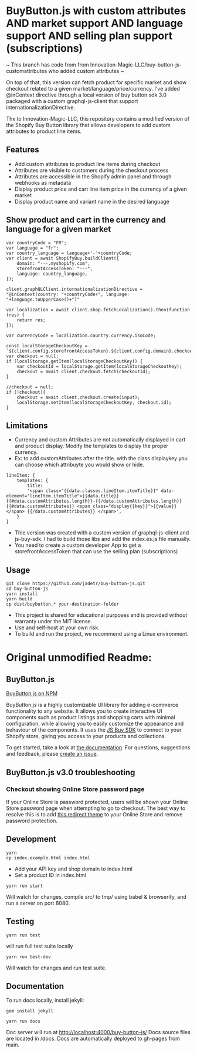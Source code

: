 # BuyButton.js with custom attributes AND market support AND language support AND selling plan support (subscriptions)

~ This branch has code from from Innovation-Magic-LLC/buy-button-js-customattributes who added custom attributes ~

On top of that, this version can fetch product for specific market and show checkout related to a given market/language/price/currency.
I've added @inContext directive through a local version of buy button sdk 3.0 packaged with a custom graphql-js-client that support internationalizationDirective.

Thx to Innovation-Magic-LLC, this repository contains a modified version of the Shopify Buy Button library that allows developers to add custom attributes to product line items.

## Features

- Add custom attributes to product line items during checkout
- Attributes are visible to customers during the checkout process
- Attributes are accessible in the Shopify admin panel and through webhooks as metadata
- Display product price and cart line item price in the currency of a given market
- Display product name and variant name in the desired language

## Show product and cart in the currency and language for a given market

```
var countryCode = "FR";
var language = "fr";
var country_language = language+'-'+countryCode;
var client = await ShopifyBuy.buildClient({
    domain: "---.myshopify.com",
    storefrontAccessToken: "---",
    language: country_language,
});

client.graphQLClient.internationalizationDirective = "@inContext(country: "+countryCode+", language: "+language.toUpperCase()+")"

var localization = await client.shop.fetchLocalization().then(function (res) {
    return res;
});

var currencyCode = localization.country.currency.isoCode;

const localStorageCheckoutKey = `${client.config.storefrontAccessToken}.${client.config.domain}.checkoutId`;
var checkout = null;
if (localStorage.getItem(localStorageCheckoutKey)) {
    var checkoutId = localStorage.getItem(localStorageCheckoutKey);
    checkout = await client.checkout.fetch(checkoutId);
}

//checkout = null;
if (!checkout){
    checkout = await client.checkout.create(input);
    localStorage.setItem(localStorageCheckoutKey, checkout.id);
}
```

## Limitations

- Currency and custom Attributes are not automatically displayed in cart and product display. Modify the templates to display the proper currency.
- Ex: to add customAttributes after the title. with the class displaykey you can choose which attribuyte you would show or hide.

```
lineItem: {
    templates: {
        title:
        '<span class="{{data.classes.lineItem.itemTitle}}" data-element="lineItem.itemTitle">{{data.title}} {{#data.customAttributes.length}}-{{/data.customAttributes.length}} {{#data.customAttributes}} <span class="display{{key}}">{{value}}</span> {{/data.customAttributes}} </span>',
    }
}
```

- Thie version was created with a custom version of graphql-js-client and js-buy-sdk. I had to build those libs and add the index.es.js file manually.
- You need to create a custom developer App to get a storefrontAccessToken that can use the selling plan (subscriptions)

## Usage

```
git clone https://github.com/jadetr/buy-button-js.git
cd buy-button-js
yarn install
yarn build
cp dist/buybutton.* your-destination-folder
```

- This project is shared for educational purposes and is provided without warranty under the MIT license.
- Use and self-host at your own risk.
- To build and run the project, we recommend using a Linux environment.

# Original unmodified Readme:

## BuyButton.js

[BuyButton.js on NPM](https://www.npmjs.com/package/@shopify/buy-button-js)

BuyButton.js is a highly customizable UI library for adding e-commerce functionality to any website. It allows you to create interactive UI components such as product listings and shopping carts with minimal configuration, while allowing you to easily customize the appearance and behaviour of the components.
It uses the [JS Buy SDK](http://shopify.github.io/js-buy-sdk/) to connect to your Shopify store, giving you access to your products and collections.

To get started, take a look at [the documentation](http://shopify.github.io/buy-button-js/).
For questions, suggestions and feedback, please <a href="https://github.com/Shopify/buy-button-js/issues">create an issue</a>.

## BuyButton.js v3.0 troubleshooting

### Checkout showing Online Store password page

If your Online Store is password protected, users will be shown your Online Store password page when attempting to go to checkout. The best way to resolve this is to add [this redirect theme](https://github.com/instantcommerce/shopify-headless-theme) to your Online Store and remove password protection.

## Development

```
yarn
cp index.example.html index.html
```

- Add your API key and shop domain to index.html
- Set a product ID in index.html

```
yarn run start

```

Will watch for changes, compile src/ to tmp/ using babel & browserify, and run a server on port 8080.

## Testing

```
yarn run test
```

will run full test suite locally

```
yarn run test-dev
```

Will watch for changes and run test suite.

## Documentation

To run docs locally, install jekyll:

```
gem install jekyll
```

```
yarn run docs
```

Doc server will run at <http://localhost:4000/buy-button-js/>
Docs source files are located in /docs.
Docs are automatically deployed to gh-pages from main.
